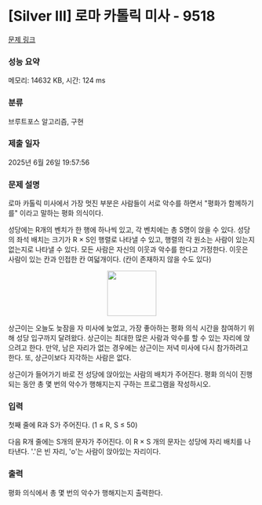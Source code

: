 # [Silver III] 로마 카톨릭 미사 - 9518 

[문제 링크](https://www.acmicpc.net/problem/9518) 

### 성능 요약

메모리: 14632 KB, 시간: 124 ms

### 분류

브루트포스 알고리즘, 구현

### 제출 일자

2025년 6월 26일 19:57:56

### 문제 설명

<p>로마 카톨릭 미사에서 가장 멋진 부분은 사람들이 서로 악수를 하면서 "평화가 함께하기를" 이라고 말하는 평화 의식이다.</p>

<p>성당에는 R개의 벤치가 한 행에 하나씩 있고, 각 벤치에는 총 S명이 앉을 수 있다. 성당의 좌석 배치는 크기가 R × S인 행렬로 나타낼 수 있고, 행렬의 각 원소는 사람이 있는지 없는지로 나타낼 수 있다. 모든 사람은 자신의 이웃과 악수를 한다고 가정한다. 이웃은 사람이 있는 칸과 인접한 칸 여덟개이다. (칸이 존재하지 않을 수도 있다)</p>

<p style="text-align: center;"><img alt="" src="https://upload.acmicpc.net/59c48df6-092f-41b4-87f3-4304487b43b8/-/preview/" style="width: 100px; height: 92px;"></p>

<p>상근이는 오늘도 늦잠을 자 미사에 늦었고, 가장 좋아하는 평화 의식 시간을 참여하기 위해 성당 입구까지 달려왔다. 상근이는 최대한 많은 사람과 악수를 할 수 있는 자리에 앉으려고 한다. 만약, 남은 자리가 없는 경우에는 상근이는 저녁 미사에 다시 참가하려고 한다. 또, 상근이보다 지각하는 사람은 없다.</p>

<p>상근이가 들어가기 바로 전 성당에 앉아있는 사람의 배치가 주어진다. 평화 의식이 진행되는 동안 총 몇 번의 악수가 행해지는지 구하는 프로그램을 작성하시오.</p>

### 입력 

 <p>첫째 줄에 R과 S가 주어진다. (1 ≤ R, S ≤ 50)</p>

<p>다음 R개 줄에는 S개의 문자가 주어진다. 이 R × S 개의 문자는 성당에 자리 배치를 나타낸다. '.'은 빈 자리, 'o'는 사람이 앉아있는 자리이다.</p>

### 출력 

 <p>평화 의식에서 총 몇 번의 악수가 행해지는지 출력한다.</p>

